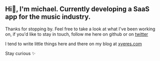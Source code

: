 ## Hi👋, I'm michael. Currently developing a SaaS app for the music industry. 
Thanks for stopping by. Feel free to take a look at what I've been working on, if you'd like to stay in touch, follow me here on github or on [twitter](twitter.come/xyeres)

I tend to write little things here and there on my blog at [xyeres.com](http://xyeres.com)

Stay curious ✨

<!--
**xyeres/xyeres** is a ✨ _special_ ✨ repository because its `README.md` (this file) appears on your GitHub profile.

Here are some ideas to get you started:

- 🔭 I’m currently working on ...
- 🌱 I’m currently learning ...
- 👯 I’m looking to collaborate on ...
- 🤔 I’m looking for help with ...
- 💬 Ask me about ...
- 📫 How to reach me: ...
- 😄 Pronouns: ...
- ⚡ Fun fact: ...
-->

